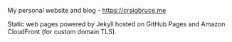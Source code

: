 My personal website and blog - https://craigbruce.me

Static web pages powered by Jekyll hosted on GitHub Pages and Amazon CloudFront (for custom domain TLS).